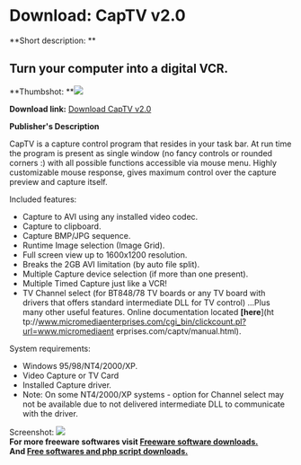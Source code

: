 # Download: CapTV v2.0

**Short description: **

## Turn your computer into a digital VCR.

  
**Thumbshot: **![](http://www.freewarefiles.com/screenshot/captv2_md.gif)   
  
**Download link:** [Download CapTV v2.0](http://freesoftwares.boysofts.com/CapTV-V_program_2424.html)  
  

**Publisher's Description**  
  

CapTV is a capture control program that resides in your task bar. At run time
the program is present as single window (no fancy controls or rounded corners
:) with all possible functions accessible via mouse menu. Highly customizable
mouse response, gives maximum control over the capture preview and capture
itself.

Included features:

  * Capture to AVI using any installed video codec. 
  * Capture to clipboard. 
  * Capture BMP/JPG sequence. 
  * Runtime Image selection (Image Grid). 
  * Full screen view up to 1600x1200 resolution. 
  * Breaks the 2GB AVI limitation (by auto file split). 
  * Multiple Capture device selection (if more than one present). 
  * Multiple Timed Capture just like a VCR! 
  * TV Channel select (for BT848/78 TV boards or any TV board with drivers that offers standard intermediate DLL for TV control) 
...Plus many other useful features. Online documentation located **[here**](ht
tp://www.micromediaenterprises.com/cgi_bin/clickcount.pl?url=www.micromediaent
erprises.com/captv/manual.html).

System requirements:

  * Windows 95/98/NT4/2000/XP. 
  * Video Capture or TV Card 
  * Installed Capture driver. 
  * Note: On some NT4/2000/XP systems - option for Channel select may not be available due to not delivered intermediate DLL to communicate with the driver. 

  
  
Screenshot: ![](http://www.freewarefiles.com/screenshot/captv2.gif)  
**For more freeware softwares visit [Freeware software downloads.](http://freesoftwares.boysofts.com/)**   
**And [Free softwares and php script downloads.](http://www.boysofts.com/)**

